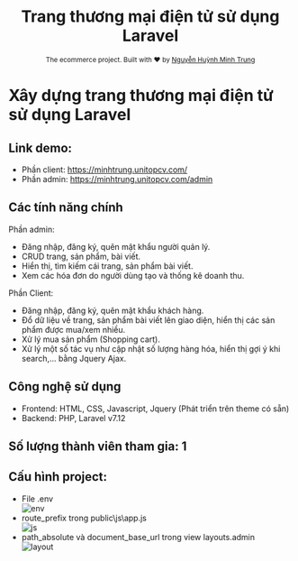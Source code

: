 <h1 align="center">Trang thương mại điện tử sử dụng Laravel</h1>
<div align="center">
  <sub>The ecommerce project. Built with ❤︎ by
    <a href="https://github.com/trungnguyenhuynhminh46">Nguyễn Huỳnh Minh Trung</a>
  </sub>
</div>

# Xây dựng trang thương mại điện tử sử dụng Laravel

## Link demo:
+ Phần client: https://minhtrung.unitopcv.com/
+ Phần admin: https://minhtrung.unitopcv.com/admin

## Các tính năng chính
Phần admin:

+ Đăng nhập, đăng ký, quên mật khẩu người quản lý.
+ CRUD trang, sản phẩm, bài viết.
+ Hiển thị, tìm kiếm cái trang, sản phẩm bài viết.
+ Xem các hóa đơn do người dùng tạo và thống kê doanh thu.

Phần Client:

+ Đăng nhập, đăng ký, quên mật khẩu khách hàng.
+ Đổ dữ liệu về trang, sản phẩm bài viết lên giao diện, hiển thị các sản phẩm được mua/xem nhiều.
+ Xử lý mua sản phẩm (Shopping cart).
+ Xử lý một số tác vụ như cập nhật số lượng hàng hóa, hiển thị gợi ý khi search,... bằng Jquery Ajax.

## Công nghệ sử dụng 
+ Frontend: HTML, CSS, Javascript, Jquery (Phát triển trên theme có sẵn)
+ Backend: PHP, Laravel v7.12

## Số lượng thành viên tham gia: 1 

## Cấu hình project:
+ File .env <br>
![env](https://user-images.githubusercontent.com/58035150/183233906-6d4bf9fa-ab59-4091-831a-6454cd69968d.png) <br>
+ route_prefix trong public\js\app.js <br>
![js](https://user-images.githubusercontent.com/58035150/183233929-dd6fb965-7d3a-495b-a4de-093ef5f81eb9.png) <br>
+ path_absolute và document_base_url trong view layouts.admin <br>
![layout](https://user-images.githubusercontent.com/58035150/183234077-6e88c454-d52b-4ae5-aa56-4c121a1f5acd.png) <br>


